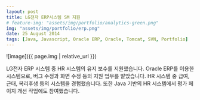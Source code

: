 ```yaml
---
layout: post
title: LG전자 ERP시스템 SM 지원
# feature-img: "assets/img/portfolio/analytics-green.png"
img: "assets/img/portfolio/erp.png"
date: 25 August 2014
tags: [Java, Javascript, Oracle ERP, Oracle, Tomcat, SVN, Portfolio]
---
```


![image]({{ page.img | relative_url }})

LG전자 ERP 시스템 중 HR 시스템의 유지 보수를 지원했습니다. Oracle ERP를 이용한 시스템으로, 버그 수정과 화면 수정 등의 지원 업무를 맡았습니다. HR 시스템 중 급여, 근태, 복리후생 등의 시스템을 경험했습니다. 또한 Java 기반의 HR 시스템에서 평가 페이지 개선 작업에도 참여했습니다.